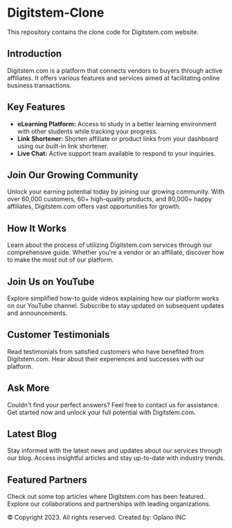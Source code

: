 # Digitstem-Clone

This repository contains the clone code for Digitstem.com website.

## Introduction
Digitstem.com is a platform that connects vendors to buyers through active affiliates. It offers various features and services aimed at facilitating online business transactions. 

## Key Features
- **eLearning Platform:** Access to study in a better learning environment with other students while tracking your progress.
- **Link Shortener:** Shorten affiliate or product links from your dashboard using our built-in link shortener.
- **Live Chat:** Active support team available to respond to your inquiries.

## Join Our Growing Community
Unlock your earning potential today by joining our growing community. With over 60,000 customers, 60+ high-quality products, and 80,000+ happy affiliates, Digitstem.com offers vast opportunities for growth.

## How It Works
Learn about the process of utilizing Digitstem.com services through our comprehensive guide. Whether you're a vendor or an affiliate, discover how to make the most out of our platform.

## Join Us on YouTube
Explore simplified how-to guide videos explaining how our platform works on our YouTube channel. Subscribe to stay updated on subsequent updates and announcements.

## Customer Testimonials
Read testimonials from satisfied customers who have benefited from Digitstem.com. Hear about their experiences and successes with our platform.

## Ask More
Couldn't find your perfect answers? Feel free to contact us for assistance. Get started now and unlock your full potential with Digitstem.com.

## Latest Blog
Stay informed with the latest news and updates about our services through our blog. Access insightful articles and stay up-to-date with industry trends.

## Featured Partners
Check out some top articles where Digitstem.com has been featured. Explore our collaborations and partnerships with leading organizations.


&copy; Copyright 2023. All rights reserved.
Created by: Oplano INC


